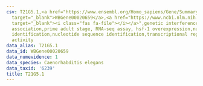 ```yaml
---
csv: T21G5.1,<a href="https://www.ensembl.org/Homo_sapiens/Gene/Summary?db=core;g=WBGene00020659"
  target="_blank">WBGene00020659</a>,<a href="https://www.ncbi.nlm.nih.gov/pubmed/30894454"
  target="_blank"><i class="fas fa-file"></i></a>",genetic interference,functional
  association,prime adult stage, RNA-seq assay, hsf-1 overexpression,nucleotide sequence
  identification,nucleotide sequence identification,transcriptional regulation,up-regulates
  activity
data_alias: T21G5.1
data_id: WBGene00020659
data_numevidence: 1
data_species: Caenorhabditis elegans
data_taxid: '6239'
title: T21G5.1
---
```


